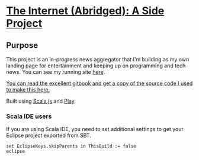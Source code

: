 # [The Internet (Abridged): A Side Project](http://internet-abridged.com/)

## Purpose

This project is an in-progress news aggregator that I'm building as my own landing page for entertainment and keeping up on
programming and tech news.  You can see my running site [here](http://internet-abridged.com/).

[You can read the excellent gitbook and get a copy of the source code I used to make this here.](https://gitter.im/ochrons/scalajs-spa-tutorial?utm_source=badge&utm_medium=badge&utm_campaign=pr-badge)

Built using [Scala.js](http://www.scala-js.org/) and [Play](https://www.playframework.com/).


### Scala IDE users

If you are using Scala IDE, you need to set additional settings to get your Eclipse project exported from SBT.

```
set EclipseKeys.skipParents in ThisBuild := false
eclipse
```
